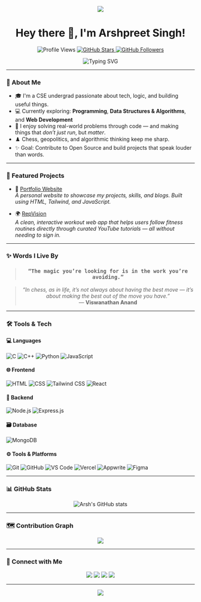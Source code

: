 <p align="center">
  <img src="https://capsule-render.vercel.app/api?type=waving&color=6C63FF&height=120&section=header&text=Welcome%20to%20My%20GitHub!&fontSize=30&fontColor=ffffff" />
</p>

<h1 align="center">Hey there 👋, I'm Arshpreet Singh!</h1>

<p align="center">
  <img src="https://komarev.com/ghpvc/?username=Arsh-2k&label=Profile%20views&color=6C63FF&style=flat-square" alt="Profile Views" />
  <a href="https://github.com/Arsh-2k?tab=stars" target="_blank">
    <img src="https://img.shields.io/github/stars/Arsh-2k?label=Stars&style=flat-square&color=6C63FF" alt="GitHub Stars" />
  </a>
  <a href="https://github.com/Arsh-2k?tab=followers" target="_blank">
    <img src="https://img.shields.io/github/followers/Arsh-2k?label=Followers&style=flat-square&color=6C63FF" alt="GitHub Followers" />
  </a>
</p>

<p align="center">
  <img src="https://readme-typing-svg.demolab.com?font=Fira+Code&duration=3000&pause=1000&color=6C63FF&center=true&vCenter=true&multiline=true&width=600&height=100&lines=Hey+there!+I'm+Arshpreet+Singh+%F0%9F%91%8B;Coding+%7C+Chess+%7C+DSA+%7C+Web+Dev;Always+Learning+Something+Cool+%E2%9A%A1" alt="Typing SVG" />
</p>

---

### 🚀 About Me
- 🎓 I'm a CSE undergrad passionate about tech, logic, and building useful things.
- 💻 Currently exploring: **Programming**, **Data Structures & Algorithms**, and **Web Development**
- 🧠 I enjoy solving real-world problems through code — and making things that *don’t just run*, but *matter*.
- ♟️ Chess, geopolitics, and algorithmic thinking keep me sharp.
- ✨ Goal: Contribute to Open Source and build projects that speak louder than words.

---

### 🚧 Featured Projects

- 🔗 [Portfolio Website](https://github.com/Arsh-2k/portfolio)  
  *A personal website to showcase my projects, skills, and blogs. Built using HTML, Tailwind, and JavaScript.*

- 🌍 [RepVision](https://github.com/Arsh-2k/RepVision)  
  *A clean, interactive workout web app that helps users follow fitness routines directly through curated YouTube tutorials — all without needing to sign in.*

---

### ✨ Words I Live By

<blockquote align="center">
  <h3><strong><code>“The magic you’re looking for is in the work you’re avoiding.”</code></strong></h3>
</blockquote>

<blockquote align="center">
  <em>“In chess, as in life, it’s not always about having the best move — it’s about making the best out of the move you have.”</em>  
  <br>— <strong>Viswanathan Anand</strong>
</blockquote>

---

### 🛠️ Tools & Tech

#### 💻 Languages
![C](https://img.shields.io/badge/C-555?style=for-the-badge&logo=c&logoColor=white)
![C++](https://img.shields.io/badge/C++-555?style=for-the-badge&logo=c%2B%2B&logoColor=white)
![Python](https://img.shields.io/badge/Python-555?style=for-the-badge&logo=python&logoColor=white)
![JavaScript](https://img.shields.io/badge/JavaScript-555?style=for-the-badge&logo=javascript&logoColor=white)

#### 🌐 Frontend
![HTML](https://img.shields.io/badge/HTML5-555?style=for-the-badge&logo=html5&logoColor=white)
![CSS](https://img.shields.io/badge/CSS3-555?style=for-the-badge&logo=css3&logoColor=white)
![Tailwind CSS](https://img.shields.io/badge/TailwindCSS-555?style=for-the-badge&logo=tailwind-css&logoColor=white)
![React](https://img.shields.io/badge/React-555?style=for-the-badge&logo=react&logoColor=61DAFB)

#### 🧠 Backend
![Node.js](https://img.shields.io/badge/Node.js-555?style=for-the-badge&logo=nodedotjs&logoColor=white)
![Express.js](https://img.shields.io/badge/Express.js-555?style=for-the-badge&logo=express&logoColor=white)

#### 🗃️ Database
![MongoDB](https://img.shields.io/badge/MongoDB-555?style=for-the-badge&logo=mongodb&logoColor=white)

#### ⚙️ Tools & Platforms
![Git](https://img.shields.io/badge/Git-555?style=for-the-badge&logo=git&logoColor=white)
![GitHub](https://img.shields.io/badge/GitHub-555?style=for-the-badge&logo=github&logoColor=white)
![VS Code](https://img.shields.io/badge/VS%20Code-555?style=for-the-badge&logo=visual-studio-code&logoColor=white)
![Vercel](https://img.shields.io/badge/Vercel-555?style=for-the-badge&logo=vercel&logoColor=white)
![Appwrite](https://img.shields.io/badge/Appwrite-555?style=for-the-badge&logo=appwrite&logoColor=white)
![Figma](https://img.shields.io/badge/Figma-555?style=for-the-badge&logo=figma&logoColor=white)

---

### 📊 GitHub Stats

<p align="center">
  <img src="https://github-readme-stats.vercel.app/api?username=Arsh-2k&show_icons=true&theme=transparent" alt="Arsh's GitHub stats" />
</p>

---

### 🗺 Contribution Graph

<p align="center">
  <img src="https://github-readme-activity-graph.vercel.app/graph?username=arsh-2k&theme=github-compact" />
</p>

---

### 🤝 Connect with Me

<p align="center">
  <a href="mailto:arshpreet2k6@gmail.com"><img src="https://img.shields.io/badge/Email-555?style=for-the-badge&logo=gmail&logoColor=white" /></a>
  <a href="https://www.linkedin.com/in/arshpreet-singh-309726238/"><img src="https://img.shields.io/badge/LinkedIn-555?style=for-the-badge&logo=linkedin&logoColor=white" /></a>
  <a href="https://twitter.com/@AspiringSDeV7"><img src="https://img.shields.io/badge/Twitter-555?style=for-the-badge&logo=twitter&logoColor=white" /></a>
  <a href="https://github.com/Arsh-2k"><img src="https://img.shields.io/badge/GitHub-555?style=for-the-badge&logo=github&logoColor=white" /></a>
</p>

---

<p align="center">
  <img src="https://capsule-render.vercel.app/api?type=waving&color=6C63FF&height=150&section=footer" />
</p>
